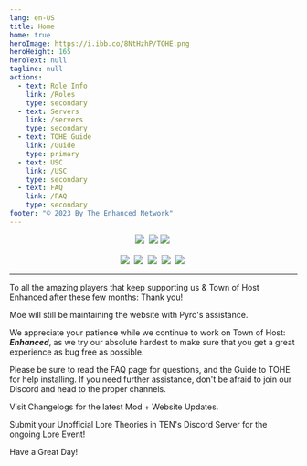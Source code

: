 ```yaml
---
lang: en-US
title: Home
home: true
heroImage: https://i.ibb.co/8NtHzhP/TOHE.png
heroHeight: 165
heroText: null
tagline: null
actions:
  - text: Role Info
    link: /Roles
    type: secondary
  - text: Servers
    link: /servers
    type: secondary
  - text: TOHE Guide
    link: /Guide
    type: primary
  - text: USC
    link: /USC
    type: secondary
  - text: FAQ
    link: /FAQ
    type: secondary
footer: "© 2023 By The Enhanced Network"
---
```


<center>
<a href="https://discord.gg/ten" target="_blank"><img src="https://img.shields.io/badge/Discord%20-%231DA1F2.svg?&style=for-the-badge&logo=discord&logoColor=white&color=5662f6"/></a>&nbsp; <a href="https://weareten.ca/TOHE/" target="_blank"><img src="https://img.shields.io/badge/Main%20Website-E4405F?style=for-the-badge&logo=pkgsrc&logoColor=black&color=ffd4ec"/></a> <a href="https://github.com/EnhancedNetwork/TownofHost-Enhanced" target="_blank"><img src="https://img.shields.io/badge/Github%20-%231DA1F2.svg?&style=for-the-badge&logo=github&logoColor=white&color=181717"/></a>&nbsp;<br><br>
<a href="https://www.tiktok.com/@TOHEnhanced" target="_blank"><img src="https://img.shields.io/badge/TikTok%20-%231DA1F2.svg?&style=for-the-badge&logo=tiktok&logoColor=white&color=000000"/></a>&nbsp; <a href="https://twitter.com/TOHEnhanced" target="_blank"><img src="https://img.shields.io/badge/Twitter%20(X)%20-%231DA1F2.svg?&style=for-the-badge&logo=x&logoColor=white&color=1DA1F2"/></a>&nbsp; <a href="https://www.reddit.com/r/TOHE/" target="_blank"><img src="https://img.shields.io/badge/Reddit%20-%231DA1F2.svg?&style=for-the-badge&logo=reddit&logoColor=white&color=ff4404"/></a>&nbsp; <a href="https://www.youtube.com/@TOHEnhanced" target="_blank"><img src="https://img.shields.io/badge/YouTube%20-%231DA1F2.svg?&style=for-the-badge&logo=youtube&logoColor=white&color=FF0000"/></a>&nbsp; <a href="https://www.instagram.com/tohenhanced/" target="_blank"><img src="https://img.shields.io/badge/Instagram-E4405F?style=for-the-badge&logo=instagram&logoColor=white&color=F56040"/></a>&nbsp;
</center>

---
<p>To all the amazing players that keep supporting us & Town of Host Enhanced after these few months: Thank you!</p>
<p>Moe will still be maintaining the website with Pyro's assistance.</p>
<p>We appreciate your patience while we continue to work on Town of Host: <i><b>Enhanced</b></i>, as we try our absolute hardest to make sure that you get a great experience as bug free as possible.</p>
<p>Please be sure to read the FAQ page for questions, and the Guide to TOHE for help installing. If you need further assistance, don't be afraid to join our Discord and head to the proper channels.</p>
<p>Visit Changelogs for the latest Mod + Website Updates.</p>
<p>Submit your Unofficial Lore Theories in TEN's Discord Server for the ongoing Lore Event!</p>
<p>Have a Great Day!</p>